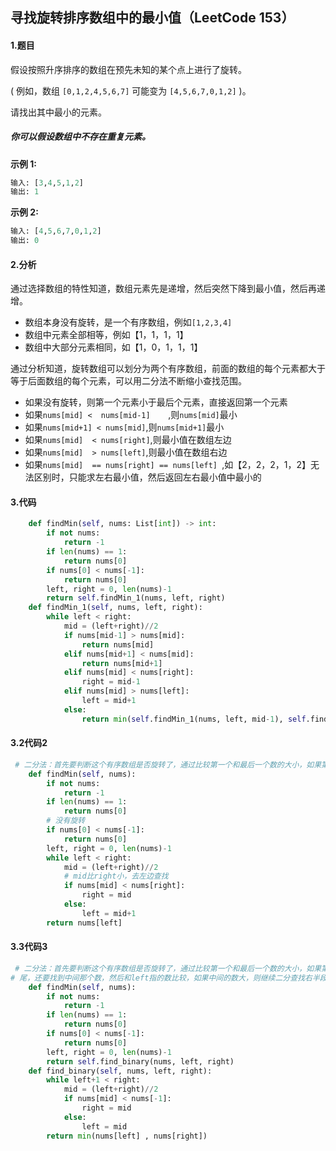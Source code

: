 ## 寻找旋转排序数组中的最小值（LeetCode 153）

#### 1.题目

假设按照升序排序的数组在预先未知的某个点上进行了旋转。

( 例如，数组 `[0,1,2,4,5,6,7]` 可能变为 `[4,5,6,7,0,1,2]` )。

请找出其中最小的元素。

##### 你可以假设数组中不存在重复元素。

**示例 1:**

```python
输入: [3,4,5,1,2]
输出: 1
```

**示例 2:**

```python
输入: [4,5,6,7,0,1,2]
输出: 0
```

#### 2.分析

通过选择数组的特性知道，数组元素先是递增，然后突然下降到最小值，然后再递增。

- 数组本身没有旋转，是一个有序数组，例如`[1,2,3,4]`
- 数组中元素全部相等，例如【1，1，1，1】
- 数组中大部分元素相同，如【1，0，1，1，1】

通过分析知道，旋转数组可以划分为两个有序数组，前面的数组的每个元素都大于等于后面数组的每个元素，可以用二分法不断缩小查找范围。

- 如果没有旋转，则第一个元素小于最后个元素，直接返回第一个元素
- 如果`nums[mid] <  nums[mid-1]    `,则`nums[mid]`最小
- 如果`nums[mid+1] < nums[mid]`,则`nums[mid+1]`最小
- 如果`nums[mid]  < nums[right]`,则最小值在数组左边
- 如果`nums[mid]  > nums[left]`,则最小值在数组右边
- 如果`nums[mid]  == nums[right] == nums[left] `,如【2，2，2，1，2】无法区别时，只能求左右最小值，然后返回左右最小值中最小的

#### 3.代码

```python
    def findMin(self, nums: List[int]) -> int:
        if not nums:
            return -1
        if len(nums) == 1:
            return nums[0]
        if nums[0] < nums[-1]:
            return nums[0]
        left, right = 0, len(nums)-1
        return self.findMin_1(nums, left, right)
    def findMin_1(self, nums, left, right):
        while left < right:
            mid = (left+right)//2
            if nums[mid-1] > nums[mid]:
                return nums[mid]
            elif nums[mid+1] < nums[mid]:
                return nums[mid+1]
            elif nums[mid] < nums[right]:
                right = mid-1
            elif nums[mid] > nums[left]:
                left = mid+1
            else:
                return min(self.findMin_1(nums, left, mid-1), self.findMin_1(nums, mid+1, right))
```

#### 3.2代码2

```python
 # 二分法：首先要判断这个有序数组是否旋转了，通过比较第一个和最后一个数的大小，如果第一个数小，则没有旋转，直接返回这个数。如果第一个数大，就要进一步搜索。我们定义left和right两个指针分别指向开头和结尾，还要找到中间那个数，然后和left指的数比较，如果中间的数大，则继续二分查找右半段数组，反之查找左半段。终止条件是当左右两个指针相邻，返回小的那个。
    def findMin(self, nums):
        if not nums:
            return -1
        if len(nums) == 1:
            return nums[0]
        # 没有旋转
        if nums[0] < nums[-1]:
            return nums[0]
        left, right = 0, len(nums)-1
        while left < right:
            mid = (left+right)//2
            # mid比right小，去左边查找
            if nums[mid] < nums[right]:
                right = mid
            else:
                left = mid+1
        return nums[left]
```

#### 3.3代码3

```python
 # 二分法：首先要判断这个有序数组是否旋转了，通过比较第一个和最后一个数的大小，如果第一个数小，则没有# # 旋转，直接返回这个数。如果第一个数大，就要进一步搜索。我们定义left和right两个指针分别指向开头和结
# 尾，还要找到中间那个数，然后和left指的数比较，如果中间的数大，则继续二分查找右半段数组，反之查找左半# 段。终止条件是当左右两个指针相邻，返回小的那个。   
    def findMin(self, nums):
        if not nums:
            return -1
        if len(nums) == 1:
            return nums[0]
        if nums[0] < nums[-1]:
            return nums[0]
        left, right = 0, len(nums)-1
        return self.find_binary(nums, left, right)
    def find_binary(self, nums, left, right):
        while left+1 < right:
            mid = (left+right)//2
            if nums[mid] < nums[-1]:
                right = mid
            else:
                left = mid
        return min(nums[left] , nums[right])
```





